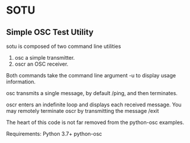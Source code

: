 # SOTU
 
## Simple OSC Test Utility

sotu is composed of two command line utilities

1. osc   a simple transmitter.
2. oscr  an OSC receiver.

Both commands take the command line argument -u to display usage
information.

osc transmits a single message, by default /ping, and then terminates.

oscr enters an indefinite loop and displays each received message.  You may
remotely terminate oscr by transmitting the message /exit

The heart of this code is not far removed from the python-osc examples.

Requirements:
    Python 3.7+
	python-osc
	


